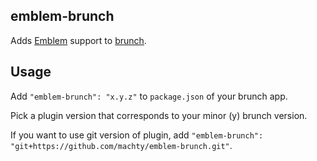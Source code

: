 ## emblem-brunch

Adds [Emblem](http://emblemjs.com/) support to
[brunch](http://brunch.io).

## Usage
Add `"emblem-brunch": "x.y.z"` to `package.json` of your brunch app.

Pick a plugin version that corresponds to your minor (y) brunch version.

If you want to use git version of plugin, add
`"emblem-brunch": "git+https://github.com/machty/emblem-brunch.git"`.
